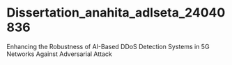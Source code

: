 # Dissertation_anahita_adlseta_24040836
Enhancing the Robustness of  AI-Based DDoS Detection Systems in 5G Networks  Against Adversarial Attack
